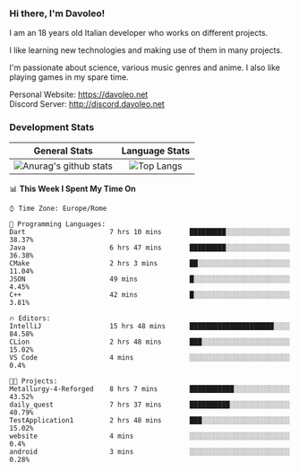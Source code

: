 ### Hi there, I'm Davoleo!

I am an 18 years old Italian developer who works on different projects.

I like learning new technologies and making use of them in many projects.

I'm passionate about science, various music genres and anime.
I also like playing games in my spare time.

Personal Website: https://davoleo.net <br>
Discord Server: http://discord.davoleo.net

### Development Stats

General Stats             |  Language Stats
:-------------------------:|:-------------------------:
![Anurag's github stats](https://github-readme-stats.vercel.app/api?username=Davoleo&count_private=true&show_icons=true&theme=tokyonight)  |  ![Top Langs](https://github-readme-stats.vercel.app/api/top-langs/?username=Davoleo&theme=tokyonight&layout=compact)



<!--START_SECTION:waka-->
📊 **This Week I Spent My Time On** 

```text
⌚︎ Time Zone: Europe/Rome

💬 Programming Languages: 
Dart                     7 hrs 10 mins       █████████░░░░░░░░░░░░░░░░   38.37% 
Java                     6 hrs 47 mins       █████████░░░░░░░░░░░░░░░░   36.38% 
CMake                    2 hrs 3 mins        ██░░░░░░░░░░░░░░░░░░░░░░░   11.04% 
JSON                     49 mins             █░░░░░░░░░░░░░░░░░░░░░░░░   4.45% 
C++                      42 mins             █░░░░░░░░░░░░░░░░░░░░░░░░   3.81%

🔥 Editors: 
IntelliJ                 15 hrs 48 mins      █████████████████████░░░░   84.58% 
CLion                    2 hrs 48 mins       ███░░░░░░░░░░░░░░░░░░░░░░   15.02% 
VS Code                  4 mins              ░░░░░░░░░░░░░░░░░░░░░░░░░   0.4%

🐱‍💻 Projects: 
Metallurgy-4-Reforged    8 hrs 7 mins        ███████████░░░░░░░░░░░░░░   43.52% 
daily_quest              7 hrs 37 mins       ██████████░░░░░░░░░░░░░░░   40.79% 
TestApplication1         2 hrs 48 mins       ███░░░░░░░░░░░░░░░░░░░░░░   15.02% 
website                  4 mins              ░░░░░░░░░░░░░░░░░░░░░░░░░   0.4% 
android                  3 mins              ░░░░░░░░░░░░░░░░░░░░░░░░░   0.28%

```


<!--END_SECTION:waka-->

<!--
**Davoleo/Davoleo** is a ✨ _special_ ✨ repository because its `README.md` (this file) appears on your GitHub profile.

https://gist.github.com/Davoleo/43516c64c8169e24dc2571c34713863b

Here are some ideas to get you started:

- 🔭 I’m currently working on ...
- 🌱 I’m currently learning ...
- 👯 I’m looking to collaborate on ...
- 🤔 I’m looking for help with ...
- 💬 Ask me about ...
- 📫 How to reach me: ...
- 😄 Pronouns: ...
- ⚡ Fun fact: ...
-->
